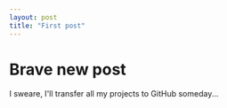 ```yaml
---
layout: post
title: "First post"
---
```


Brave new post
==============

I sweare, I'll transfer all my projects to GitHub someday...

